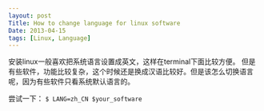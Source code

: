 ```yaml
---
layout: post
Title: How to change language for linux software
Date: 2013-04-15
tags: [Linux, Language]
---
```


安装linux一般喜欢把系统语言设置成英文，这样在terminal下面比较方便。
但是有些软件，功能比较复杂，这个时候还是换成汉语比较好。但是该怎么切换语言呢，因为有些软件只看系统默认语言的。

尝试一下：
`$ LANG=zh_CN $your_software`
